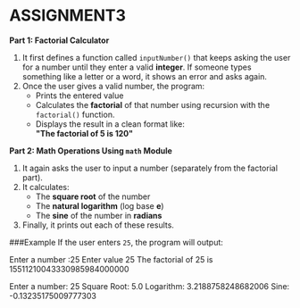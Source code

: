 # ASSIGNMENT3
**Part 1: Factorial Calculator**
1. It first defines a function called `inputNumber()` that keeps asking the user for a number until they enter a valid **integer**. If someone types something like a letter or a word, it shows an error and asks again.
2. Once the user gives a valid number, the program:
   - Prints the entered value
   - Calculates the **factorial** of that number using recursion with the `factorial()` function.
   - Displays the result in a clean format like:  
     **"The factorial of 5 is 120"**

**Part 2: Math Operations Using `math` Module**
1. It again asks the user to input a number (separately from the factorial part).
2. It calculates:
   - The **square root** of the number  
   - The **natural logarithm** (log base **e**)  
   - The **sine** of the number in **radians**
3. Finally, it prints out each of these results.

###Example
If the user enters `25`, the program will output:

Enter a number :25
Enter value 25
The factorial of 25 is 15511210043330985984000000

Enter a number: 25
Square Root: 5.0
Logarithm: 3.2188758248682006
Sine: -0.13235175009777303
